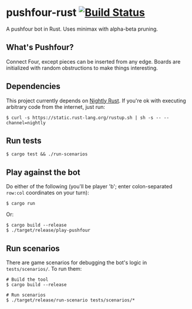 # pushfour-rust [![Build Status](https://travis-ci.org/aromatt/pushfour-rust.svg?branch=master)](https://travis-ci.org/aromatt/pushfour-rust)
A pushfour bot in Rust. Uses minimax with alpha-beta pruning.

## What's Pushfour?
Connect Four, except pieces can be inserted from any edge. Boards are initialized
with random obstructions to make things interesting.

## Dependencies
This project currently depends on [Nightly Rust](https://doc.rust-lang.org/book/nightly-rust.html).
If you're ok with executing arbitrary code from the internet, just run:

    $ curl -s https://static.rust-lang.org/rustup.sh | sh -s -- --channel=nightly

## Run tests

    $ cargo test && ./run-scenarios

## Play against the bot
Do either of the following (you'll be player 'b'; enter colon-separated `row:col` coordinates on
your turn):

    $ cargo run

Or:

    $ cargo build --release
    $ ./target/release/play-pushfour

## Run scenarios
There are game scenarios for debugging the bot's logic in `tests/scenarios/`. To run them:

    # Build the tool
    $ cargo build --release

    # Run scenarios
    $ ./target/release/run-scenario tests/scenarios/*
